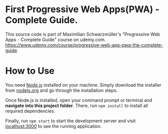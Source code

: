 # First Progressive Web Apps(PWA) - Complete Guide.
This source code is part of Maximilian Schwarzmüller's "Progressive Web Apps - Complete Guide" course on udemy.com.
https://www.udemy.com/course/progressive-web-app-pwa-the-complete-guide

# How to Use
You need [Node.js](https://nodejs.org) installed on your machine. Simply download the installer from [nodejs.org](https://nodejs.org) and go through the installation steps.

Once Node.js is installed, open your command prompt or terminal and **navigate into this project folder**. There, run `npm install` to install all required dependencies.

Finally, run `npm start` to start the development server and visit [localhost:3000](http://localhost:3000) to see the running application.
